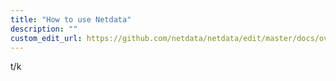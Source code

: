 ```yaml
---
title: "How to use Netdata"
description: ""
custom_edit_url: https://github.com/netdata/netdata/edit/master/docs/overview/how-to-use-netdata.md
---
```




t/k
